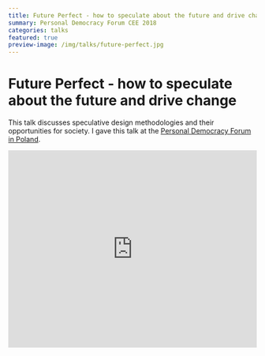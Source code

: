 ```yaml
---
title: Future Perfect - how to speculate about the future and drive change
summary: Personal Democracy Forum CEE 2018
categories: talks
featured: true
preview-image: /img/talks/future-perfect.jpg
---
```


# Future Perfect - how to speculate about the future and drive change

This talk discusses speculative design methodologies and their opportunities for society. I gave this talk at the [Personal Democracy Forum in Poland].

<div>
    <iframe width="100%" height="400px" src="https://www.youtube.com/embed/vPbQaDFESrM" frameborder="0" allow="encrypted-media; picture-in-picture" allowfullscreen></iframe>
</div>

[Personal Democracy Forum in Poland]: https://pdfcee.pl/en/

